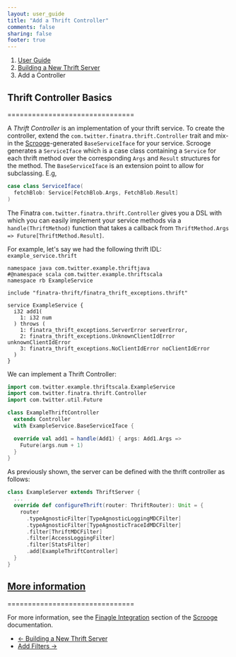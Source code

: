 ```yaml
---
layout: user_guide
title: "Add a Thrift Controller"
comments: false
sharing: false
footer: true
---
```


<ol class="breadcrumb">
  <li><a href="/finatra/user-guide">User Guide</a></li>
  <li><a href="/finatra/user-guide/build-new-thrift-server">Building a New Thrift Server</a></li>
  <li class="active">Add a Controller</li>
</ol>

## Thrift Controller Basics
===============================

A *Thrift Controller* is an implementation of your thrift service. To create the controller, extend the `com.twitter.finatra.thrift.Controller` trait and mix-in the [Scrooge](http://twitter.github.io/scrooge/)-generated `BaseServiceIface` for your service. Scrooge generates a `ServiceIface` which is a case class containing a `Service` for each thrift method over the corresponding `Args` and `Result` structures for the method. The `BaseServiceIface` is an extension point to allow for subclassing. E.g,

```scala
case class ServiceIface(
  fetchBlob: Service[FetchBlob.Args, FetchBlob.Result]
)
```
<div></div>


The Finatra `com.twitter.finatra.thrift.Controller` gives you a DSL with which you can easily implement your service methods via a `handle(ThriftMethod)` function that takes a callback from `ThriftMethod.Args => Future[ThriftMethod.Result]`.

For example, let's say we had the following thrift IDL: `example_service.thrift`

```
namespace java com.twitter.example.thriftjava
#@namespace scala com.twitter.example.thriftscala
namespace rb ExampleService

include "finatra-thrift/finatra_thrift_exceptions.thrift"

service ExampleService {
  i32 add1(
    1: i32 num
  ) throws (
    1: finatra_thrift_exceptions.ServerError serverError,
    2: finatra_thrift_exceptions.UnknownClientIdError unknownClientIdError
    3: finatra_thrift_exceptions.NoClientIdError noClientIdError
  )
}
```
<div></div>


We can implement a Thrift Controller:

```scala
import com.twitter.example.thriftscala.ExampleService
import com.twitter.finatra.thrift.Controller
import com.twitter.util.Future

class ExampleThriftController
  extends Controller
  with ExampleService.BaseServiceIface {

  override val add1 = handle(Add1) { args: Add1.Args =>
    Future(args.num + 1)
  }
}
```
<div></div>


As previously shown, the server can be defined with the thrift controller as follows:

```scala
class ExampleServer extends ThriftServer {
  ...
  override def configureThrift(router: ThriftRouter): Unit = {
    router
      .typeAgnosticFilter[TypeAgnosticLoggingMDCFilter]
      .typeAgnosticFilter[TypeAgnosticTraceIdMDCFilter]
      .filter[ThriftMDCFilter]
      .filter[AccessLoggingFilter]
      .filter[StatsFilter]
      .add[ExampleThriftController]
  }
}
```
<div></div>

## <a class="anchor" name="more-information" href="#more-information">More information</a>
===============================

For more information, see the [Finagle Integration](http://twitter.github.io/scrooge/Finagle.html) section of the [Scrooge](http://twitter.github.io/scrooge/index.html) documentation.

<nav>
  <ul class="pager">
    <li class="previous"><a href="/finatra/user-guide/build-new-thrift-server"><span aria-hidden="true">&larr;</span>&nbsp;Building&nbsp;a&nbsp;New&nbsp;Thrift&nbsp;Server</a></li>
    <li class="next"><a href="/finatra/user-guide/build-new-thrift-server/filter.html">Add&nbsp;Filters&nbsp;<span aria-hidden="true">&rarr;</span></a></li>
  </ul>
</nav>
